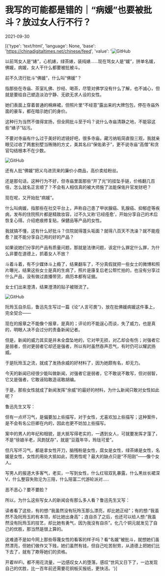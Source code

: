 # 我写的可能都是错的｜“病媛”也要被批斗？放过女人行不行？

2021-09-30

[{'type': 'text/html', 'language': None, 'base': 'https://chinadigitaltimes.net/chinese/feed', 'value': '![GitHub](https://chinadigitaltimes.net/chinese/files/2021/09/image-1633000400803.png)

以前骂女人是“婊”，心机婊，绿茶婊，装纯婊&#8230;&#8230;现在骂女人是“媛”，拼单名媛，佛媛，病媛，女人干什么都要被批被斗。

前不久流行批斗“佛媛”，什么叫“佛媛”？

指那些在寺庙、茶室礼佛、抄经、喝茶，尽管对佛学没有什么了解，也不诚心，但就是要给自己塑造淡泊宁静、无欲无求人设的女性。

她们表面上穿着普通的棉麻裙，但照片里“不经意”露出来的大牌包包，停在寺庙外面的豪车，都在暗示她们的身价。

这种行为当然不值得宣扬，但全网批斗至于吗？说什么寺庙清静之地，不能容这些“婊子”玷污。

不要对寺庙有什么过于美好的滤镜好吧，很多寺庙，藏污纳垢简直毁三观，我就亲眼见过收了两套别墅当贿赂的方丈，美其名曰“保佑弟子”，更不说寺庙“高僧”和贪官勾结根本不在少数。

![GitHub](https://chinadigitaltimes.net/chinese/files/2021/09/post-671551-61559b71ef443.)

还有人批“佛媛”把义乌进货来的廉价小商品，高价卖给粉丝。

还是那句话，这种行为不好，但寺庙里面那些“开了光”的挂坠手链，价格翻几百倍，怎么就名正言顺了？不会有人相信真的被大师施了法能保佑升官发财吧？

现在呢，又开始批“病媛”。

什么叫病媛，指那些在社交平台上，声称自己患了甲状腺癌、乳腺癌、抑郁症等疾病，发布的住院照片都是精致妆容，过不久又称‘已经痊愈’，开始分享自己的术后恢复心得。介绍疤痕修复贴，保健品等产品的女性。

我就搞不懂，这有什么好批斗？住院就得蓬头垢面？就得八百天不洗澡？就不能痊愈？就不能分享自己用的好的产品？

如果说她们分享的产品有质量问题，那就是法律问题，该定什么罪定什么罪，为什么非要在道德上，抓着女人不放？

斗着斗着，有不少媒体斗上瘾了，结果翻车了，不分真假就把一些女士的微博和照片曝光，结果这些女士是真的生病了，照片是康复后老公帮忙拍的，也没有分享过什么产品，没有做过直播带货，病历本都有证据。

女士们出来澄清，结果澄清的贴子被限流了。

![GitHub](https://chinadigitaltimes.net/chinese/files/2021/09/post-671551-61559b73de4e2.)

阮玲玉自杀后，鲁迅先生写过一篇《论“人言可畏”》，放在批佛媛病媛这件事上，完全契合——

现在的报章之不能像个报章，是真的；评论的不能逞心而谈，失了威力，也是真的，明眼人决不会过分的责备新闻记者。

但是，新闻的威力其实是并未全盘坠地的，它对甲无损，对乙却会有伤；对强者它是弱者，但对更弱者它却还是强者，所以有时虽然吞声忍气，有时仍可以耀武扬威。

于是阮玲玉之流，就成了发扬余威的好材料了，因为她颇有名，却无力。

今天的新闻已经很少能叫做新闻，对强者它是弱者，它不敢说不敢写，但对弱智，它又是强者，它敢诬陷敢造谣敢胡编。

于是，那些女性就成了新闻发挥“余威”的最好的材料，为什么新闻只敢对女性如此呢？

鲁迅先生又写：

但有一点坏习气，是偏要加上些描写，对于女性，尤喜欢加上些描写；这种案件，是不会有名公巨卿在内的，因此也更不妨加上些描写。

案中的男人的年纪和相貌，是大抵写得老实的，一遇到女人，可就要发挥才藻了，不是“徐娘半老，风韵犹存”，就是“豆蔻年华，玲珑可爱”。

但凡写坏习气，都是拿女性开刀，脑残粉是女性，腐女是女性，绿茶婊是女性，名媛是女性，女性的用处大抵如此，而男性呢？最大的缺点只是“不阳刚”——像个女人。

写男人的报道大多客气，老实，一写到女性，什么红毯双乳暴露，什么黑丝长裙深V，什么整容失败沦为三陪，什么陪富二代游轮派对&#8230;..

恶不恶心？要不要脸？

所以，为什么这些写女人的新闻会有那么多人看？鲁迅先生又写：

读者看了这些，有的想:“我虽然没有阮玲玉那么漂亮，却比她正经”；有的想:“我虽然不及阮玲玉的有本领，却比她出身高”；连自杀了之后，也还可以给人想:“我虽然没有阮玲玉的技艺，却比她有勇气，因为我没有自杀”。化几个铜元就发见了自己的优胜，那当然是很上算的。

这难道不是如今网上那些辱蔑女性的看客的样子吗？看“名媛”被批斗，就想她们虽然漂亮，但她们做作又下贱，她们虽然有钱，但自己吃苦耐劳，从道德上把她们比下去了，就有了欺辱她们的资格。

开着WiFi，都不用花流量，一边感叹女人的堕落，感叹“世风又日下了，一边发现自己的优胜，比一百年前还需要花铜板买报纸，更快活。'}]